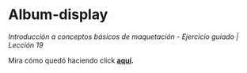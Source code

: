 # Album-display
<em>Introducción a conceptos básicos de maquetación - Ejercicio guiado | Lección 19</em>

Mira cómo quedó haciendo click <strong><a href="https://itsandromeda.github.io/Album-display/" target="_blank">aquí</a>.</strong>
